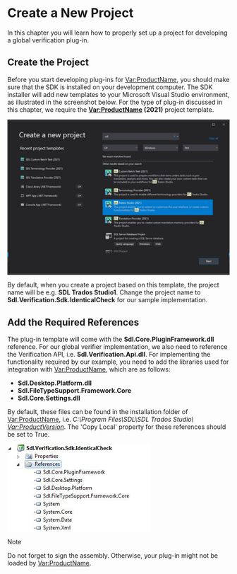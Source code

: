 Create a New Project
====

In this chapter you will learn how to properly set up a project for developing a global verification plug-in.

Create the Project
-----
Before you start developing plug-ins for <Var:ProductName>, you should make sure that the SDK is installed on your development computer. The SDK installer will add new templates to your Microsoft Visual Studio environment, as illustrated in the screenshot below. For the type of plug-in discussed in this chapter, we require the **<Var:ProductName> (2021)** project template.

<img style="display:block; " src="images/PlugInTemplate.jpg"/>

By default, when you create a project based on this template, the project name will be e.g. **SDL Trados Studio1**. Change the project name to **Sdl.Verification.Sdk.IdenticalCheck** for our sample implementation.

Add the Required References
-----
The plug-in template will come with the **Sdl.Core.PluginFramework.dll** reference. For our global verifier implementation, we also need to reference the Verification API, i.e. **Sdl.Verification.Api.dll**. For implementing the functionality required by our example, you need to add the libraries used for integration with <Var:ProductName>, which are as follows:

* **Sdl.Desktop.Platform.dll**
* **Sdl.FileTypeSupport.Framework.Core**
* **Sdl.Core.Settings.dll**
  
By default, these files can be found in the installation folder of <Var:ProductName>, i.e. *C:\Program Files\SDL\SDL Trados Studio\ <Var:ProductVersion>*. The 'Copy Local' property for these references should be set to True.

<img style="display:block; " src="images/GlobalVerifierRef.jpg"/>

> [!NOTE]
> Do not forget to sign the assembly. Otherwise, your plug-in might not be loaded by <Var:ProductName>.